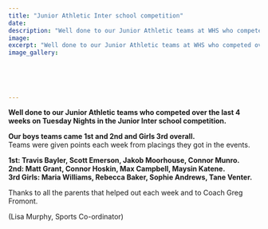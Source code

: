 ```yaml
---
title: "Junior Athletic Inter school competition"
date: 
description: "Well done to our Junior Athletic teams at WHS who competed over the last 4 weeks on Tuesday Nights in the Junior Inter school competition..."
image: 
excerpt: "Well done to our Junior Athletic teams at WHS who competed over the last 4 weeks on Tuesday Nights in the Junior Inter school competition."
image_gallery:
    
    
    
    
    
---
```


<p><strong>Well done to our Junior Athletic teams who competed over the last 4 weeks on Tuesday Nights in the Junior Inter school competition.&nbsp;</strong></p>
<p><strong>Our boys teams came 1st and 2nd and Girls 3rd overall. <br /></strong>Teams were given points each week from placings they got in the events.</p>
<p><strong>1st: Travis Bayler, Scott Emerson, Jakob Moorhouse, Connor Munro.</strong><br /><strong>2nd: Matt Grant, Connor Hoskin, Max Campbell, Maysin Katene.</strong><br /><strong>3rd Girls: Maria Williams, Rebecca Baker, Sophie Andrews, Tane Venter.&nbsp;</strong><span class="text_exposed_show"><br /></span></p>
<p><span class="text_exposed_show">Thanks to all the parents that helped out each week and to Coach Greg Fromont.</span></p>
<p><span class="text_exposed_show">(Lisa Murphy, Sports Co-ordinator)</span></p>

